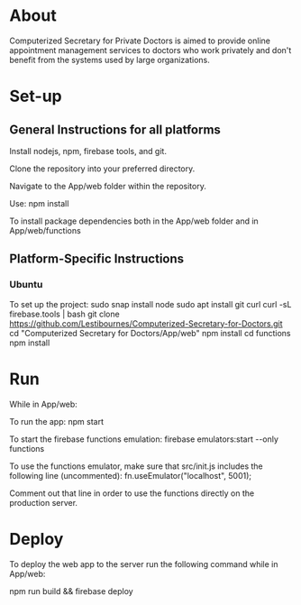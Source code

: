 # About

Computerized Secretary for Private Doctors is aimed to provide online appointment management services to doctors who work privately and don't benefit from the systems used by large organizations.

# Set-up
## General Instructions for all platforms
Install nodejs, npm, firebase tools, and git.

Clone the repository into your preferred directory.

Navigate to the App/web folder within the repository.

Use:
npm install

To install package dependencies both in the App/web folder and in App/web/functions

## Platform-Specific Instructions
### Ubuntu

To set up the project:
sudo snap install node
sudo apt install git curl
curl -sL firebase.tools | bash
git clone https://github.com/Lestibournes/Computerized-Secretary-for-Doctors.git
cd "Computerized Secretary for Doctors/App/web"
npm install
cd functions
npm install

# Run
While in App/web:

To run the app:
npm start

To start the firebase functions emulation:
firebase emulators:start --only functions

To use the functions emulator, make sure that src/init.js includes the following line (uncommented):
fn.useEmulator("localhost", 5001);

Comment out that line in order to use the functions directly on the production server.

# Deploy
To deploy the web app to the server run the following command while in App/web:

npm run build && firebase deploy
